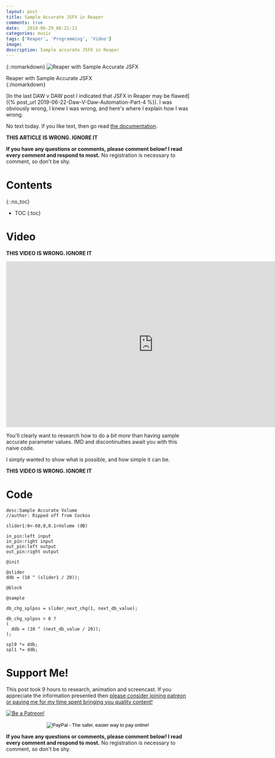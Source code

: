 ```yaml
---
layout: post
title: Sample Accurate JSFX in Reaper
comments: true
date:   2019-06-29_08:21:11 
categories: music
tags: ['Reaper', 'Programming', 'Video']
image:
description: Sample accurate JSFX in Reaper
---
```


{::nomarkdown}
<img src="/assets/Differ/ReaperFix.png" alt="Reaper with Sample Accurate JSFX">
<div class="image-caption">Reaper with Sample Accurate JSFX</div>
{:/nomarkdown}

[In the last DAW v DAW post I indicated that JSFX in Reaper may be flawed]({% post_url 2019-06-22-Daw-V-Daw-Automation-Part-4 %}). I was obviously wrong, I knew I was wrong, and here's where I explain how I was wrong.

No text today. If you like text, then go read [the documentation](https://www.reaper.fm/sdk/js/js.php#js_intro).

**THIS ARTICLE IS WRONG. IGNORE IT**

<!--more-->

**If you have any questions or comments, please comment below! I read every comment and respond to most.** No registration is necessary to comment, so don't be shy.

# Contents
{:.no_toc}
* TOC
{:toc}

# Video

**THIS VIDEO IS WRONG. IGNORE IT**

<iframe width="800" height="450" src="https://www.youtube.com/embed/6Yz2vWxhcbM" frameborder="0" allow="accelerometer; autoplay; encrypted-media; gyroscope; picture-in-picture" allowfullscreen></iframe>

You'll clearly want to research how to do a _bit more_ than having sample accurate parameter values. IMD and discontinuities await you with this naive code.

I simply wanted to show what is possible, and how simple it can be.

**THIS VIDEO IS WRONG. IGNORE IT**

# Code

```
desc:Sample Accurate Volume
//author: Ripped off from Cockos

slider1:0<-60,0,0.1>Volume (dB)

in_pin:left input
in_pin:right input
out_pin:left output
out_pin:right output

@init

@slider
ddb = (10 ^ (slider1 / 20));

@block

@sample

db_chg_splpos = slider_next_chg(1, next_db_value);

db_chg_splpos > 0 ? 
(
  ddb = (10 ^ (next_db_value / 20));
);

spl0 *= ddb;
spl1 *= ddb;
```

# Support Me!

This post took 9 hours to research, animation and screencast. If you appreciate the information presented then <a href="/DonateNow/">please consider joining patreon or paying me for my time spent bringing you quality content!</a>

<a href="https://www.patreon.com/bePatron?u=7465992"> <img class="patreon-button" src="/assets/Patreon.png" alt="Be a Patreon!"></a>

<form style="text-align: center;" action="https://www.paypal.com/cgi-bin/webscr" method="post" target="_top">
<input type="hidden" name="cmd" value="_s-xclick">
<input type="hidden" name="hosted_button_id" value="BR247JAZBTUJJ">
<input type="image" src="https://www.paypalobjects.com/en_US/i/btn/btn_donateCC_LG.gif" border="0" name="submit" alt="PayPal - The safer, easier way to pay online!">
<img alt="" border="0" src="https://www.paypalobjects.com/en_US/i/scr/pixel.gif" width="1" height="1">
</form>

**If you have any questions or comments, please comment below! I read every comment and respond to most.** No registration is necessary to comment, so don't be shy.

